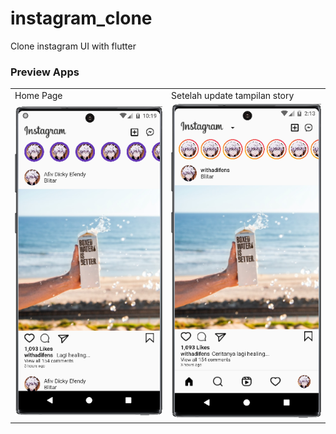 # instagram_clone

Clone instagram UI with flutter

### Preview Apps

|                                                        |                                                        |
| ------------------------------------------------------ | ------------------------------------------------------ |
| Home Page                                              | Setelah update tampilan story                          |
| ![](assets/github-demo/Screenshot_20220830_221917.png) | ![](assets/github-demo/Screenshot_20220831_021328.png) |
